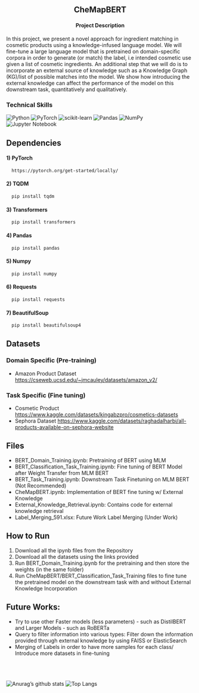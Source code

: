 <h2>
  <p align='center'>
    CheMapBERT
  </p>
</h2>

<h4 align='center'> Project Description </h4> 
In this project, we present a novel approach for ingredient matching in cosmetic products using a knowledge-infused language model. We will fine-tune a large language model that is pretrained on domain-specific corpora in order to generate (or match) the label, i.e intended cosmetic use given a list of cosmetic ingredients. An additional step that we will do is to incorporate an external source of knowledge such as a Knowledge Graph (KG)/list of possible matches into the model. We show how introducing the external knowledge can affect the performance of the model on this downstream task, quantitatively and qualitatively.
<br>

### Technical Skills 
![Python](https://img.shields.io/badge/python-3670A0?style=for-the-badge&logo=python&logoColor=ffdd54)
![PyTorch](https://img.shields.io/badge/PyTorch-%23EE4C2C.svg?style=for-the-badge&logo=PyTorch&logoColor=white)
![scikit-learn](https://img.shields.io/badge/scikit--learn-%23F7931E.svg?style=for-the-badge&logo=scikit-learn&logoColor=white)
![Pandas](https://img.shields.io/badge/pandas-%23150458.svg?style=for-the-badge&logo=pandas&logoColor=white)
![NumPy](https://img.shields.io/badge/numpy-%23013243.svg?style=for-the-badge&logo=numpy&logoColor=white)
![Jupyter Notebook](https://img.shields.io/badge/jupyter-%23FA0F00.svg?style=for-the-badge&logo=jupyter&logoColor=white)
<br>
    
## Dependencies
#### 1) PyTorch
      https://pytorch.org/get-started/locally/
#### 2) TQDM
      pip install tqdm
#### 3) Transformers
      pip install transformers
#### 4) Pandas
      pip install pandas
#### 5) Numpy
      pip install numpy
#### 6) Requests
      pip install requests
#### 7) BeautifulSoup
      pip install beautifulsoup4

## Datasets
### Domain Specific (Pre-training)
  * Amazon Product Dataset
        https://cseweb.ucsd.edu/~jmcauley/datasets/amazon_v2/
### Task Specific (Fine tuning) 
  * Cosmetic Product
        https://www.kaggle.com/datasets/kingabzpro/cosmetics-datasets
  * Sephora Dataset 
        https://www.kaggle.com/datasets/raghadalharbi/all-products-available-on-sephora-website
## Files
* BERT_Domain_Training.ipynb: Pretraining  of BERT using MLM
* BERT_Classification_Task_Training.ipynb: Fine tuning of BERT Model after Weight Transfer from MLM BERT 
* BERT_Task_Training.ipynb: Downstream Task Finetuning on MLM BERT (Not Recommended)
* CheMapBERT.ipynb: Implementation of BERT fine tuning w/ External Knowledge 
* External_Knowledge_Retrieval.ipynb: Contains code for external knowledge retrieval
* Label_Merging_591.xlsx: Future Work Label Merging (Under Work)

## How to Run
1) Download all the ipynb files from the Repository
2) Download all the datasets using the links provided
3) Run BERT_Domain_Training.ipynb for the pretraining and then store the weights (in the same folder)
4) Run CheMapBERT/BERT_Classification_Task_Training files to fine tune the pretrained model on the downstream task with and without External Knowledge Incorporation

## Future Works:
* Try to use other Faster models (less parameters) - such as DistilBERT and Larger Models - such as RoBERTa
* Query to filter information into various types: Filter down the information provided through external knowledge by using FAISS or ElasticSearch
* Merging of Labels in order to have more samples for each class/ Introduce more datasets in fine-tuning

<br><br><br>
![Anurag’s github stats](https://github-readme-stats.vercel.app/api?username=Anshumaan-Chauhan02)
![Top Langs](https://github-readme-stats.vercel.app/api/top-langs/?username=Anshumaan-Chauhan02&layout=compact)
